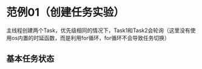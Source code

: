 # 范例01（创建任务实验）

主线程创建两个Task，优先级相同的情况下，Task1和Task2会轮询（这里没有使用os内置的时延函数，而是利用for循环，for循环不会导致任务切换）

## 基本任务状态